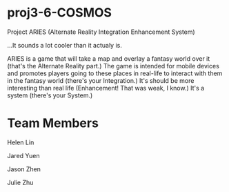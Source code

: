 proj3-6-COSMOS
==============

Project ARIES (Alternate Reality Integration Enhancement System)

...It sounds a lot cooler than it actualy is.

ARIES is a game that will take a map and overlay a fantasy world over it (that's the Alternate Reality part.) The game is intended for mobile devices and promotes players going to these places in real-life to interact with them in the fantasy world (there's your Integration.) It's should be more interesting than real life (Enhancement! That was weak, I know.) It's a system (there's your System.) 


Team Members
==============
Helen Lin

Jared Yuen

Jason Zhen

Julie Zhu
